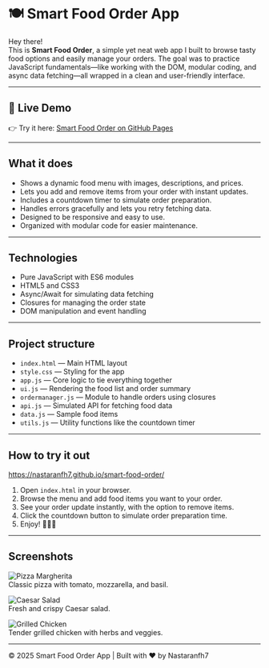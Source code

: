 # 🍽️ Smart Food Order App

Hey there!  
This is **Smart Food Order**, a simple yet neat web app I built to browse tasty food options and easily manage your orders. The goal was to practice JavaScript fundamentals—like working with the DOM, modular coding, and async data fetching—all wrapped in a clean and user-friendly interface.

---

## 🔗 Live Demo

👉 Try it here: [Smart Food Order on GitHub Pages](https://nastaranfh7.github.io/smart-food-order/)


---

## What it does

- Shows a dynamic food menu with images, descriptions, and prices.
- Lets you add and remove items from your order with instant updates.
- Includes a countdown timer to simulate order preparation.
- Handles errors gracefully and lets you retry fetching data.
- Designed to be responsive and easy to use.
- Organized with modular code for easier maintenance.

---

## Technologies

- Pure JavaScript with ES6 modules
- HTML5 and CSS3
- Async/Await for simulating data fetching
- Closures for managing the order state
- DOM manipulation and event handling

---

## Project structure

- `index.html` — Main HTML layout
- `style.css` — Styling for the app
- `app.js` — Core logic to tie everything together
- `ui.js` — Rendering the food list and order summary
- `ordermanager.js` — Module to handle orders using closures
- `api.js` — Simulated API for fetching food data
- `data.js` — Sample food items
- `utils.js` — Utility functions like the countdown timer

---

## How to try it out

https://nastaranfh7.github.io/smart-food-order/
1. Open `index.html` in your browser.
2. Browse the menu and add food items you want to your order.
3. See your order update instantly, with the option to remove items.
4. Click the countdown button to simulate order preparation time.
5. Enjoy! 🍕🥗🍗

---

## Screenshots

![Pizza Margherita](https://images.unsplash.com/photo-1565299624946-b28f40a0ae38?auto=format&fit=crop&w=800&q=80)  
Classic pizza with tomato, mozzarella, and basil.

![Caesar Salad](https://images.unsplash.com/photo-1568605114967-8130f3a36994?auto=format&fit=crop&w=800&q=80)  
Fresh and crispy Caesar salad.

![Grilled Chicken](https://images.unsplash.com/photo-1551218808-94e220e084d2?auto=format&fit=crop&w=800&q=80)  
Tender grilled chicken with herbs and veggies.

---

© 2025 Smart Food Order App | Built with ❤️ by Nastaranfh7
